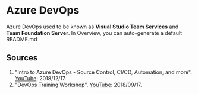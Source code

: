 # Azure DevOps
Azure DevOps used to be known as **Visual Studio Team Services** and **Team Foundation Server**.
In Overview, you can auto-generate a default README.md

## Sources
  1. "Intro to Azure DevOps - Source Control, CI/CD, Automation, and more". [YouTube](https://www.youtube.com/watch?v=H-R2bCXfz8I): 2018/12/17.
  2. "DevOps Training Workshop". [YouTube](https://youtu.be/Ruj_govRRa8): 2018/09/17.